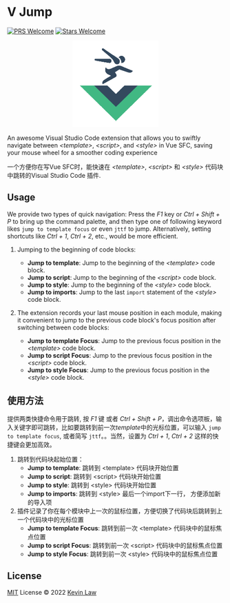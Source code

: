 # V Jump

[![PRS Welcome](https://img.shields.io/badge/PRs-welcome-blue)](https://github.com/AdoKevin/vscode-v-jump/pulls)
[![Stars Welcome](https://img.shields.io/badge/Stars%20Welcome-8A2BE2)](https://github.com/AdoKevin/vscode-v-jump)

<p align="center">
  <a href="https://github.com/adokevin/vscode-v-jump">
    <img width="200" src="https://raw.githubusercontent.com/AdoKevin/vscode-v-jump/main/res/icon.png">
  </a>
</p>

An awesome Visual Studio Code extension that allows you to swiftly navigate between _\<template\>_, _\<script\>_, and _\<style\>_ in Vue SFC, saving your mouse wheel for a smoother coding experience

一个方便你在写Vue SFC时，能快速在 _\<template\>_, _\<script\>_ 和 _\<style\>_ 代码块中跳转的Visual Studio Code 插件.

## Usage

We provide two types of quick navigation: Press the _F1_ key or _Ctrl + Shift + P_ to bring up the command palette, and then type one of following keyword likes `jump to template focus` or even `jttf` to jump. Alternatively, setting shortcuts like _Ctrl + 1_, _Ctrl + 2_, etc., would be more efficient.

1. Jumping to the beginning of code blocks:

   - **Jump to template**: Jump to the beginning of the _\<template>_ code block.
   - **Jump to script**: Jump to the beginning of the _\<script>_ code block.
   - **Jump to style**: Jump to the beginning of the _\<style>_ code block.
   - **Jump to imports**: Jump to the last `import` statement of the _\<style>_ code block.

2. The extension records your last mouse position in each module, making it convenient to jump to the previous code block's focus position after switching between code blocks:

   - **Jump to template Focus**: Jump to the previous focus position in the _\<template>_ code block.
   - **Jump to script Focus**: Jump to the previous focus position in the _\<script>_ code block.
   - **Jump to style Focus**: Jump to the previous focus position in the _\<style>_ code block.

## 使用方法

提供两类快捷命令用于跳转, 按 _F1_ 键 或者 _Ctrl + Shift + P_，调出命令选项板，输入关键字即可跳转，比如要跳转到前一次*template*中的光标位置，可以输入 `jump to template focus`, 或者简写 `jttf`。。当然，设置为 _Ctrl + 1_, _Ctrl + 2_ 这样的快捷键会更加高效。

1. 跳转到代码块起始位置：
   - **Jump to template**: 跳转到 \<template> 代码块开始位置
   - **Jump to script**: 跳转到 \<script> 代码块开始位置
   - **Jump to style**: 跳转到 \<style> 代码块开始位置
   - **Jump to imports**: 跳转到 \<style> 最后一个import下一行， 方便添加新的导入项
2. 插件记录了你在每个模块中上一次的鼠标位置，方便切换了代码块后跳转到上一个代码块中的光标位置
   - **Jump to template Focus**: 跳转到前一次 \<template> 代码块中的鼠标焦点位置
   - **Jump to script Focus**: 跳转到前一次 \<script> 代码块中的鼠标焦点位置
   - **Jump to style Focus**: 跳转到前一次 \<style> 代码块中的鼠标焦点位置

## License

[MIT](./LICENSE) License © 2022 [Kevin Law](https://github.com/adokevin)
